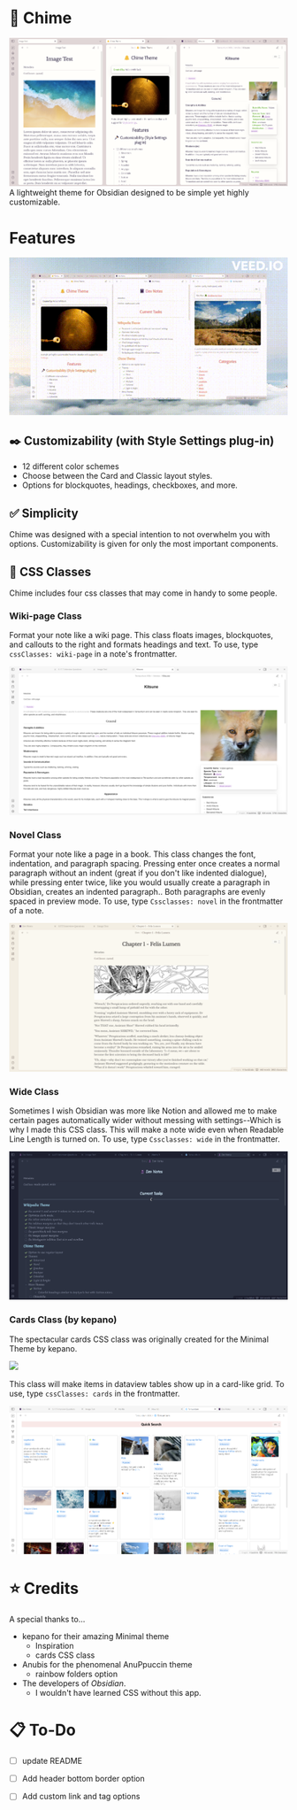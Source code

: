 # 🔔 Chime
![](Macaroon.png)
A lightweight theme for Obsidian designed to be simple yet highly customizable.
# Features
![](themes.gif)
## ✒️ Customizability (with Style Settings plug-in)
- 12 different color schemes
- Choose between the Card and Classic layout styles.
- Options for blockquotes, headings, checkboxes, and more.  
## ✅ Simplicity
Chime was designed with a special intention to not overwhelm you with options. Customizability is given for only the most important components.
## 🚩 CSS Classes
Chime includes four css classes that may come in handy to some people.
### Wiki-page Class
Format your note like a wiki page. This class floats images, blockquotes, and callouts to the right and formats headings and text. To use, type `cssClasses: wiki-page` in a note's frontmatter.

![](wiki-page.png)
### Novel Class
Format your note like a page in a book. This class changes the font, indentation, and paragraph spacing. Pressing enter once creates a normal paragraph without an indent (great if you don't like indented dialogue), while pressing enter twice, like you would usually create a paragraph in Obsidian, creates an indented paragraph.. Both paragraphs are evenly spaced in preview mode. 
To use, type `Cssclasses: novel` in the frontmatter of a note.

![](novel.png)

### Wide Class
Sometimes I wish Obsidian was more like Notion and allowed me to make certain pages automatically wider without messing with settings--Which is why I made this CSS class. This will make a note wide even when Readable Line Length is turned on. To use, type `Cssclasses: wide` in the frontmatter.

![](wide.png)
### Cards Class (by kepano)
The spectacular cards CSS class was originally created for the Minimal Theme by kepano.

<a href="https://www.buymeacoffee.com/kepano"><img src="https://img.buymeacoffee.com/button-api/?text=Buy kepano a coffee&emoji=&slug=kepano&button_colour=6a8695&font_colour=ffffff&font_family=Poppins&outline_colour=000000&coffee_colour=FFDD00"></a>

This class will make items in dataview tables show up in a card-like grid. To use, type `cssClasses: cards` in the frontmatter.

![](cards.png)
# ⭐ Credits
A special thanks to...
- kepano for their amazing Minimal theme
  - Inspiration
  - cards CSS class
- Anubis for the phenomenal AnuPpuccin theme
  - rainbow folders option
- The developers of *Obsidian*.
  - I wouldn't have learned CSS without this app.
# 📋 To-Do
- [ ] update README
- [ ] Add header bottom border option
- [ ] Add custom link and tag options
 
